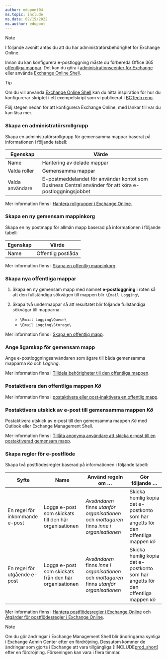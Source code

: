 ```yaml
---
author: edupont04
ms.topic: include
ms.date: 02/15/2022
ms.author: edupont
---
```


> [!NOTE]
> I följande avsnitt antas du att du har administratörsbehörighet för Exchange Online.

Innan du kan konfigurera e-postloggning måste du förbereda Office 365 [offentliga mappar](/exchange/collaboration-exo/public-folders/public-folders). Det kan du göra i [administrationscenter för Exchange](/exchange/exchange-admin-center?preserve-view=true) eller använda [Exchange Online Shell](/powershell/exchange/exchange-online-powershell?view=exchange-ps&?preserve-view=true).

> [!TIP]
> Om du vill använda [Exchange Online Shell](/powershell/exchange/exchange-online-powershell?view=exchange-ps&preserve-view=true) kan du hitta inspiration för hur du konfigurerar skriptet i ett exempelskript som vi publicerat i [BCTech repo](https://github.com/microsoft/BCTech/tree/master/samples/EmailLogging).

Följ stegen nedan för att konfigurera Exchange Online, med länkar till var du kan läsa mer.

### <a name="create-an-admin-role-group" />Skapa en administratörsrollgrupp

Skapa en administratörsrollgrupp för gemensamma mappar baserat på informationen i följande tabell:

|Egenskap        |Värde                     |
|----------------|--------------------------|
|Name            |Hantering av delade mappar |
|Valda roller  |Gemensamma mappar            |
|Valda användare  |E-postmeddelandet för användar kontot som Business Central använder för att köra e-postloggningsjobbet|

Mer information finns i [Hantera rollgrupper i Exchange Online](/exchange/permissions-exo/role-groups).

### <a name="create-a-new-public-folder-mailbox" />Skapa en ny gemensam mappinkorg

Skapa en ny postmapp för allmän mapp baserad på informationen i följande tabell:

|Egenskap        |Värde                     |
|----------------|--------------------------|
|Name            |Offentlig postlåda            |

Mer information finns i [Skapa en offentlig mappinkorg](/exchange/collaboration-exo/public-folders/create-public-folder-mailbox).

### <a name="create-new-public-folders" />Skapa nya offentliga mappar

1. Skapa en ny gemensam mapp med namnet **e-postloggning** i roten så att den fullständiga sökvägen till mappen blir `\Email Logging\`
2. Skapa två undermappar så att resultatet blir följande fullständiga sökvägar till mapparna:

    - `\Email Logging\Queue\`
    - `\Email Logging\Storage\`

Mer information finns i [Skapa en offentlig mapp](/exchange/collaboration-exo/public-folders/create-public-folder).

### <a name="set-public-folder-ownership" />Ange ägarskap för gemensam mapp

Ange e-postloggningsanvändaren som ägare till båda gemensamma mapparna *Kö* och *Lagring*.

Mer information finns i [Tilldela behörigheter till den offentliga mappen](/exchange/collaboration-exo/public-folders/set-up-public-folders#step-3-assign-permissions-to-the-public-folder).

### <a name="mail-enable-the-queue-public-folder" />Postaktivera den offentliga mappen *Kö*

  Mer information finns i [postaktivera eller post-inaktivera en offentlig mapp](/exchange/collaboration-exo/public-folders/enable-or-disable-mail-for-public-folder).

### <a name="mail-enable-sending-emails-to-the-queue-public-folder" />Postaktivera utskick av e-post till gemensamma mappen *Kö*

Postaktivera utskick av e-post till den gemensamma mappen *Kö* med Outlook eller Exchange Management Shell.

Mer information finns i [Tillåta anonyma användare att skicka e-post till en postaktiverad gemensam mapp](/exchange/collaboration-exo/public-folders/enable-or-disable-mail-for-public-folder#allow-anonymous-users-to-send-email-to-a-mail-enabled-public-folder?preserve-view=true).

### <a name="create-mail-flow-rules" />Skapa regler för e-postflöde

Skapa två postflödesregler baserad på informationen i följande tabell:

|Syfte  |Name |Använd regeln om …             |Gör följande …                          |
|---------|-----|----------------------------------|---------------------------------------------|
|En regel för inkommande e-post |Logga e-post som skickats till den här organisationen|*Avsändaren* finns *utanför organisationen* och *mottagaren* finns *inne i organisationen*|Skicka hemlig kopia det e-postkonto som har angetts för den offentliga mappen *kö*|
|En regel för utgående e-post | Logga e-post som skickats från den här organisationen |*Avsändaren* finns *inne i organisationen* och *mottagaren* finns *utanför organisationen*|Skicka hemlig kopia det e-postkonto som har angetts för den offentliga mappen *kö*|

Mer information finns i [Hantera postflödesregler i Exchange Online](/exchange/security-and-compliance/mail-flow-rules/manage-mail-flow-rules?preserve-view=true) och [Åtgärder för postflödesregler i Exchange Online](/exchange/security-and-compliance/mail-flow-rules/mail-flow-rule-actions?preserve-view=true).

> [!NOTE]
> Om du gör ändringar i Exchange Management Shell blir ändringarna synliga i Exchange Admin Center efter en fördröjning. Dessutom kommer de ändringar som gjorts i Exchange att vara tillgängliga [!INCLUDE[prod_short](prod_short.md)] efter en fördröjning. Förseningen kan vara i flera timmar.
